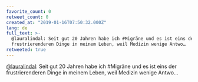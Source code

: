```yaml
---
favorite_count: 0
retweet_count: 0
created_at: "2019-01-16T07:50:32.000Z"
lang: de
full_text: >-
  @lauralindal: Seit gut 20 Jahren habe ich #Migräne und es ist eins der
  frustrierenderen Dinge in meinem Leben, weil Medizin wenige Antwo…
retweeted: true
---
```


[@lauralindal](https://twitter.com/lauralindal): Seit gut 20 Jahren habe ich
#Migräne und es ist eins der frustrierenderen Dinge in meinem Leben, weil
Medizin wenige Antwo…
